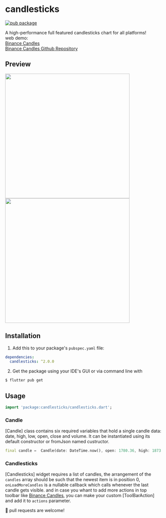 # candlesticks

[![pub package](https://img.shields.io/badge/pub-v2.0.0-orange.svg)](https://pub.dev/packages/candlesticks)

A high-performance full featured candlesticks chart for all platforms!</br>
web demo:</br>
[Binance Candles](https://rmzy.dev/candlesticks/)</br>
[Binance Candles Github Repository](https://github.com/r-mzy47/binance_candles)

## Preview

<p float="center">
  <img src="https://github.com/r-mzy47/candlesticks/blob/develop/example_ios.gif" height="400">
<img src="https://github.com/r-mzy47/candlesticks/blob/develop/example_macOS.gif" height="400">
</p>

## Installation

1. Add this to your package's `pubspec.yaml` file:

```yaml
dependencies:
  candlesticks: ^2.0.0
```

2. Get the package using your IDE's GUI or via command line with

```bash
$ flutter pub get
```

## Usage

```dart
import 'package:candlesticks/candlesticks.dart';
```

### Candle

[Candle] class contains six required variables that hold a single candle data: date, high, low, open, close and volume.
It can be instantiated using its default constructor or fromJson named custructor.

```dart
final candle =  Candle(date: DateTime.now(), open: 1780.36, high: 1873.93, low: 1755.34, close: 1848.56, volume: 0);
```

### Candlesticks

[Candlesticks] widget requires a list of candles, the arrangement of the `candles` array should be such that the newest item is in position 0, `onLoadMoreCandles` is a nullable callback which calls whenever the last candle gets visible. and in case you whant to add more actions in top toolbar like [Binance Candles](https://rmzy.dev/candlesticks/), you can make your custom [ToolBarAction] and add it to `actions` parameter.

🍺 pull requests are welcome!
